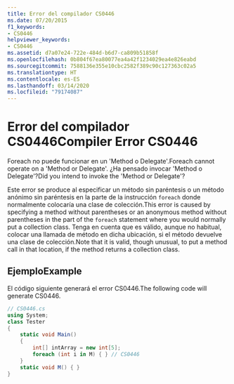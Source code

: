 ```yaml
---
title: Error del compilador CS0446
ms.date: 07/20/2015
f1_keywords:
- CS0446
helpviewer_keywords:
- CS0446
ms.assetid: d7a07e24-722e-484d-b6d7-ca809b51858f
ms.openlocfilehash: 0b804f67ea80077ea4a42f1234029ea4e826eabd
ms.sourcegitcommit: 7588136e355e10cbc2582f389c90c127363c02a5
ms.translationtype: HT
ms.contentlocale: es-ES
ms.lasthandoff: 03/14/2020
ms.locfileid: "79174087"
---
```

# <a name="compiler-error-cs0446"></a><span data-ttu-id="dcd16-102">Error del compilador CS0446</span><span class="sxs-lookup"><span data-stu-id="dcd16-102">Compiler Error CS0446</span></span>
<span data-ttu-id="dcd16-103">Foreach no puede funcionar en un 'Method o Delegate'.</span><span class="sxs-lookup"><span data-stu-id="dcd16-103">Foreach cannot operate on a 'Method or Delegate'.</span></span> <span data-ttu-id="dcd16-104">¿Ha pensado invocar 'Method o Delegate'?</span><span class="sxs-lookup"><span data-stu-id="dcd16-104">Did you intend to invoke the 'Method or Delegate'?</span></span>  
  
 <span data-ttu-id="dcd16-105">Este error se produce al especificar un método sin paréntesis o un método anónimo sin paréntesis en la parte de la instrucción `foreach` donde normalmente colocaría una clase de colección.</span><span class="sxs-lookup"><span data-stu-id="dcd16-105">This error is caused by specifying a method without parentheses or an anonymous method without parentheses in the part of the `foreach` statement where you would normally put a collection class.</span></span> <span data-ttu-id="dcd16-106">Tenga en cuenta que es válido, aunque no habitual, colocar una llamada de método en dicha ubicación, si el método devuelve una clase de colección.</span><span class="sxs-lookup"><span data-stu-id="dcd16-106">Note that it is valid, though unusual, to put a method call in that location, if the method returns a collection class.</span></span>  
  
## <a name="example"></a><span data-ttu-id="dcd16-107">Ejemplo</span><span class="sxs-lookup"><span data-stu-id="dcd16-107">Example</span></span>  
 <span data-ttu-id="dcd16-108">El código siguiente generará el error CS0446.</span><span class="sxs-lookup"><span data-stu-id="dcd16-108">The following code will generate CS0446.</span></span>  
  
```csharp  
// CS0446.cs  
using System;  
class Tester
{  
    static void Main()
    {  
        int[] intArray = new int[5];  
        foreach (int i in M) { } // CS0446  
    }  
    static void M() { }  
}  
```
